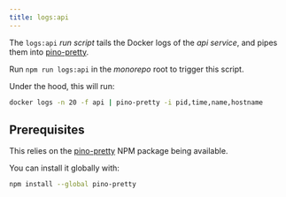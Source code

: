 ```yaml
--- 
title: logs:api
---
```


The `logs:api` _run script_ tails the Docker logs of the _api service_,
and pipes them into [pino-pretty](https://www.npmjs.com/package/pino-pretty).

Run `npm run logs:api` in the _monorepo_ root to trigger this script.

Under the hood, this will run:

```sh title="Terminal"
docker logs -n 20 -f api | pino-pretty -i pid,time,name,hostname
```

## Prerequisites

This relies on the [pino-pretty](https://www.npmjs.com/package/pino-pretty) NPM package being available.

You can install it globally with:

```sh title="Terminal"
npm install --global pino-pretty
```

